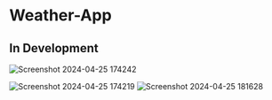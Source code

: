 # Weather-App

##  In Development

![Screenshot 2024-04-25 174242](https://github.com/Matter925/Weather-App/assets/84684863/87f68277-d0d9-4e8a-b6a2-92f2b31f61e7)

![Screenshot 2024-04-25 174219](https://github.com/Matter925/Weather-App/assets/84684863/e9362822-a120-464e-aca5-3d815cbb8237)
![Screenshot 2024-04-25 181628](https://github.com/Matter925/Weather-App/assets/84684863/61135974-d343-43ad-a721-26ffc9dfa412)

